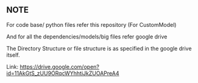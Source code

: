 ## NOTE ##

For code base/ python files refer this repository (For CustomModel) 

And for all the dependencies/models/big files refer google drive 

The Directory Structure or file structure is as specified in the google drive itself.

Link:
https://drive.google.com/open?id=11AkGtS_zUU9ORqcWYhhtiJkZUOAPreA4

